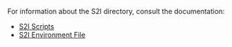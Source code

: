 For information about the S2I directory, consult the documentation:

- [S2I Scripts](https://docs.openshift.org/latest/creating_images/s2i.html#s2i-scripts)
- [S2I Environment File](https://docs.openshift.org/latest/dev_guide/builds.html#environment-files)